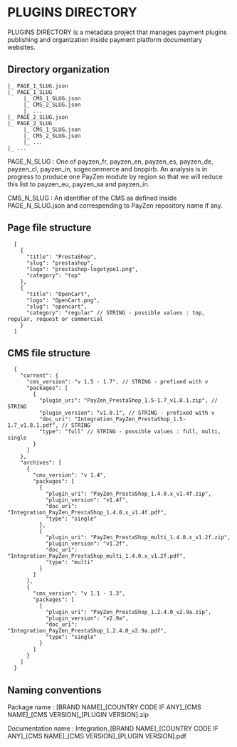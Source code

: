 # PLUGINS DIRECTORY

PLUGINS DIRECTORY is a metadata project that manages payment plugins publishing and organization inside payment platform documentary websites.

## Directory organization

```
|_ PAGE_1_SLUG.json
|_ PAGE_1_SLUG
     |_ CMS_1_SLUG.json
     |_ CMS_2_SLUG.json
     |_ ...
|_ PAGE_2_SLUG.json
|_ PAGE_2_SLUG
     |_ CMS_1_SLUG.json
     |_ CMS_2_SLUG.json
     |_ ...
|_ ...
```

PAGE_N_SLUG : One of payzen_fr, payzen_en, payzen_es, payzen_de, payzen_cl, payzen_in, sogecommerce and bnppirb.
An analysis is in progress to produce one PayZen module by region so that we will reduce this list to payzen_eu, payzen_sa and payzen_in. 

CMS_N_SLUG : An identifier of the CMS as defined inside PAGE_N_SLUG.json and correspending to PayZen repository name if any.

## Page file structure

```
  [
    {
      "title": "PrestaShop",
      "slug": "prestashop",
      "logo": "prestashop-logotype1.png",
      "category": "top"
    },
    {
      "title": "OpenCart",
      "logo": "OpenCart.png",
      "slug": "opencart",
      "category": "regular" // STRING - possible values : top, regular, request or commercial
    }
  ]
```

## CMS file structure

```
  {
    "current": {
      "cms_version": "v 1.5 - 1.7", // STRING - prefixed with v
      "packages": [
        {
          "plugin_uri": "PayZen_PrestaShop_1.5-1.7_v1.8.1.zip", // STRING
          "plugin_version": "v1.8.1", // STRING - prefixed with v
          "doc_uri": "Integration_PayZen_PrestaShop_1.5-1.7_v1.8.1.pdf", // STRING
          "type": "full" // STRING - possible values : full, multi, single
        }
      ]
    },
    "archives": [
      {
        "cms_version": "v 1.4",
        "packages": [
          {
            "plugin_uri": "PayZen_PrestaShop_1.4.0.x_v1.4f.zip",
            "plugin_version": "v1.4f",
            "doc_uri": "Integration_PayZen_PrestaShop_1.4.0.x_v1.4f.pdf",
            "type": "single"
          },
          {
            "plugin_uri": "PayZen_PrestaShop_multi_1.4.0.x_v1.2f.zip",
            "plugin_version": "v1.2f",
            "doc_uri": "Integration_PayZen_PrestaShop_multi_1.4.0.x_v1.2f.pdf",
            "type": "multi"
          }
        ]
      },
      {
        "cms_version": "v 1.1 - 1.3",
        "packages": [
          {
            "plugin_uri": "PayZen_PrestaShop_1.2.4.0_v2.9a.zip",
            "plugin_version": "v2.9a",
            "doc_uri": "Integration_PayZen_PrestaShop_1.2.4.0_v2.9a.pdf",
            "type": "single"
          }
        ]
      }
    ]
  }
```

## Naming conventions

Package name : [BRAND NAME]\_[COUNTRY CODE IF ANY]\_[CMS NAME]\_[CMS VERSION]\_[PLUGIN VERSION].zip

Documentation name : Integration_[BRAND NAME]\_[COUNTRY CODE IF ANY]\_[CMS NAME]\_[CMS VERSION]\_[PLUGIN VERSION].pdf
